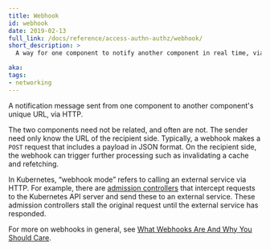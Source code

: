 ```yaml
---
title: Webhook
id: webhook
date: 2019-02-13
full_link: /docs/reference/access-authn-authz/webhook/
short_description: >
  A way for one component to notify another component in real time, via HTTP.

aka:
tags:
- networking
---
```

 A notification message sent from one component to another component's unique URL,
 via HTTP.

<!--more-->

The two components need not be related, and often are not. The sender need only
know the URL of the recipient side. Typically, a webhook makes a `POST` request
that includes a payload in JSON format. On the recipient side, the webhook can
trigger further processing such as invalidating a cache and refetching.

In Kubernetes, “webhook mode” refers to calling an external service via HTTP.
For example, there are [admission controllers](/docs/reference/access-authn-authz/admission-controllers/)
that intercept requests to the Kubernetes API server and send these to an
external service. These admission controllers stall the original request
until the external service has responded.

For more on webhooks in general, see [What Webhooks Are And Why You Should Care](http://timothyfitz.com/2009/02/09/what-webhooks-are-and-why-you-should-care/).
